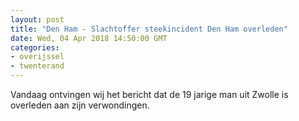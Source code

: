 ```yaml
---
layout: post
title: "Den Ham - Slachtoffer steekincident Den Ham overleden"
date: Wed, 04 Apr 2018 14:50:00 GMT
categories: 
- overijssel 
- twenterand 
---
```


Vandaag ontvingen wij het bericht dat de 19 jarige man uit Zwolle is overleden aan zijn verwondingen.
